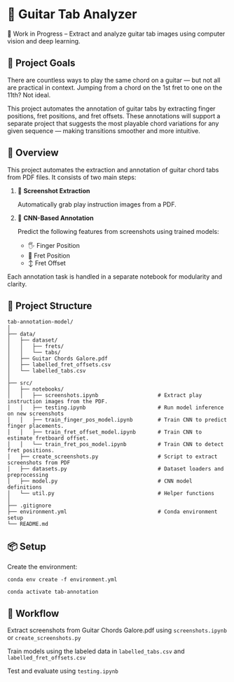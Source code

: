# 🎸 Guitar Tab Analyzer
🚧 Work in Progress – Extract and analyze guitar tab images using computer vision and deep learning.


## 🎯 Project Goals

There are countless ways to play the same chord on a guitar — but not all are practical in context. 
Jumping from a chord on the 1st fret to one on the 11th? Not ideal.

This project automates the annotation of guitar tabs by extracting finger positions, fret positions, and fret offsets. 
These annotations will support a separate project that suggests the most playable chord variations for any given sequence — making transitions smoother and more intuitive.

## 📌 Overview
This project automates the extraction and annotation of guitar chord tabs from PDF files. It consists of two main steps:

1. 📄 **Screenshot Extraction**
   
   Automatically grab play instruction images from a PDF.


2. 🧠 **CNN-Based Annotation**

   Predict the following features from screenshots using trained models:
      + 🖐️ Finger Position
      + 🎸 Fret Position
      + ↕️ Fret Offset

Each annotation task is handled in a separate notebook for modularity and clarity.

## 📁 Project Structure

    tab-annotation-model/
    │
    ├── data/
    │   ├── dataset/
    │   │   ├── frets/
    │   │   └── tabs/
    │   ├── Guitar Chords Galore.pdf
    │   ├── labelled_fret_offsets.csv
    │   └── labelled_tabs.csv
    │
    ├── src/
    │   ├── notebooks/
    │   │   ├── screenshots.ipynb                   # Extract play instruction images from the PDF.
    │   │   ├── testing.ipynb                       # Run model inference on new screenshots
    │   │   ├── train_finger_pos_model.ipynb        # Train CNN to predict finger placements.
    │   │   ├── train_fret_offset_model.ipynb       # Train CNN to estimate fretboard offset.
    │   │   └── train_fret_pos_model.ipynb          # Train CNN to detect fret positions.
    │   ├── create_screenshots.py                   # Script to extract screenshots from PDF
    │   ├── datasets.py                             # Dataset loaders and preprocessing
    │   ├── model.py                                # CNN model definitions
    │   └── util.py                                 # Helper functions
    │
    ├── .gitignore
    ├── environment.yml                             # Conda environment setup
    └── README.md

## 📦 Setup

Create the environment:

``
conda env create -f environment.yml
``

``
conda activate tab-annotation
``

## 🔄 Workflow

Extract screenshots from Guitar Chords Galore.pdf using `screenshots.ipynb` or `create_screenshots.py`

Train models using the labeled data in `labelled_tabs.csv` and `labelled_fret_offsets.csv`

Test and evaluate using `testing.ipynb`